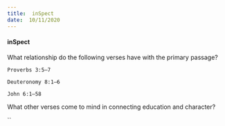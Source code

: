 ```yaml
---
title:  inSpect
date:  10/11/2020
---
```


#### inSpect

What relationship do the following verses have with the primary passage?

`Proverbs 3:5–7`

`Deuteronomy 8:1–6`

`John 6:1–58`

What other verses come to mind in connecting education and character?

``